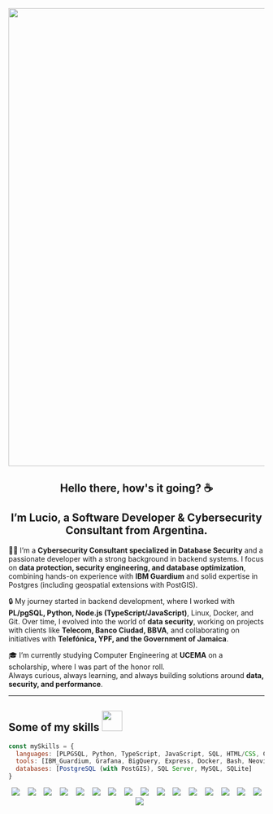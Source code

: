 <p align="center">
  <img src="https://github.com/user-attachments/assets/36d7c853-eb3a-4e0a-b10a-70596025592d" width="900" align="center">
</p>

<h2 align="center">
  Hello there, how's it going? ☕  
  <br><br>
  I’m Lucio, a Software Developer & Cybersecurity Consultant from Argentina.
</h2>

<p>
👨‍💻 I’m a <b>Cybersecurity Consultant specialized in Database Security</b> and a passionate developer with a strong background in backend systems.  
I focus on <b>data protection, security engineering, and database optimization</b>, combining hands-on experience with <b>IBM Guardium</b> and solid expertise in Postgres (including geospatial extensions with PostGIS).  

🔒 My journey started in backend development, where I worked with <b>PL/pgSQL, Python, Node.js (TypeScript/JavaScript)</b>, Linux, Docker, and Git. Over time, I evolved into the world of <b>data security</b>, working on projects with clients like <b>Telecom, Banco Ciudad, BBVA</b>, and collaborating on initiatives with <b>Telefónica, YPF, and the Government of Jamaica</b>.  

🎓 I’m currently studying Computer Engineering at <b>UCEMA</b> on a scholarship, where I was part of the honor roll.  
Always curious, always learning, and always building solutions around <b>data, security, and performance</b>.
</p>

---

## Some of my skills <img src="https://media1.giphy.com/media/3o7WIx7urV838kHFzW/giphy.gif?cid=ecf05e474573e1jo5fxw8i4t0jhi3h5spdqcakqfshgjbmn2&rid=giphy.gif&ct=s" width="40">

```js
const mySkills = {
  languages: [PLPGSQL, Python, TypeScript, JavaScript, SQL, HTML/CSS, C],
  tools: [IBM_Guardium, Grafana, BigQuery, Express, Docker, Bash, Neovim],
  databases: [PostgreSQL (with PostGIS), SQL Server, MySQL, SQLite]
}
```

<p align="center"> <img src="https://img.shields.io/badge/-TypeScript-000?&logo=typescript&labelColor=1F2430&color=1F2430&logoColor=21b7f2"></img> &nbsp&nbsp <img src="https://img.shields.io/badge/-JavaScript-000?&logo=javascript&labelColor=1F2430&color=1F2430&logoColor=F7DF1E"></img> &nbsp&nbsp <img src="https://img.shields.io/badge/-Python-000?&logo=python&labelColor=1F2430&color=1F2430&logoColor=1eafcc"></img> &nbsp&nbsp <img src="https://img.shields.io/badge/-C-000?&logo=c&labelColor=1F2430&color=1F2430&logoColor=3eb8e8"></img> &nbsp&nbsp <img src="https://img.shields.io/badge/-Express.js-000?&logo=express&labelColor=1F2430&color=1F2430&logoColor=fcfcfc"></img> &nbsp&nbsp <img src="https://img.shields.io/badge/-PostgreSQL-000?&logo=postgresql&labelColor=1F2430&color=1F2430&logoColor=7f8ff9"></img> &nbsp&nbsp <img src="https://img.shields.io/badge/-MySQL-000?&logo=mysql&labelColor=1F2430&color=1F2430&logoColor=fcda50"></img> &nbsp&nbsp <img src="https://img.shields.io/badge/-SQL%20Server-000?&logo=Microsoft%20SQL%20Server&labelColor=1F2430&color=1F2430&logoColor=bc252a"></img> &nbsp&nbsp <img src="https://img.shields.io/badge/-PostGIS-000?&logo=qgis&labelColor=1F2430&color=1F2430&logoColor=3fb950"></img> &nbsp&nbsp <img src="https://img.shields.io/badge/-Docker-000?&logo=docker&labelColor=1F2430&color=1F2430&logoColor=38d1f7"></img> &nbsp&nbsp <img src="https://img.shields.io/badge/-Grafana-000?&logo=grafana&labelColor=1F2430&color=1F2430&logoColor=f28c18"></img> &nbsp&nbsp <img src="https://img.shields.io/badge/-BigQuery-000?&logo=googlebigquery&labelColor=1F2430&color=1F2430&logoColor=3e91f7"></img> &nbsp&nbsp <img src="https://img.shields.io/badge/-Sass-000?&logo=sass&labelColor=1F2430&color=1F2430&logoColor=ffa3e8"></img> &nbsp&nbsp <img src="https://img.shields.io/badge/-HTML5-000?&logo=html5&labelColor=1F2430&color=1F2430&logoColor=F1662A"></img> &nbsp&nbsp <img src="https://img.shields.io/badge/-CSS3-000?&logo=css3&labelColor=1F2430&color=1F2430&logoColor=27AAE0"></img> &nbsp&nbsp <img src="https://img.shields.io/badge/-Bash-000?&logo=GNU-Bash&labelColor=1F2430&color=1F2430&logoColor=e8e8e8"></img> &nbsp&nbsp <img src="https://img.shields.io/badge/-Neovim-000?&logo=neovim&labelColor=1F2430&color=1F2430&logoColor=5ee560"></img> </p>
